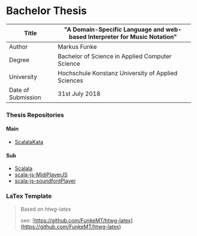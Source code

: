 # Bachelor Thesis


| Title              | "A Domain-Specific Language and web-based Interpreter for Music Notation" |
|--------------------|---------------------------------------------------------------------------|
| Author             | Markus Funke                                                              |
| Degree             | Bachelor of Science in Applied Computer Science                           |
| University         | Hochschule Konstanz University of Applied Sciences                        |
| Date of Submission | 31st July 2018                                                            |


### Thesis Repositories
#### Main
- [ScalalaKata](https://github.com/FunkeMT/ScalalaKata)
#### Sub
- [Scalala](https://github.com/FunkeMT/scalala)
- [scala-js-MidiPlayerJS](https://github.com/FunkeMT/scala-js-MidiPlayerJS)
- [scala-js-soundfontPlayer](https://github.com/FunkeMT/scala-js-soundfontPlayer)


### LaTex Template

> Based on _htwg-latex_
>
> see: [https://github.com/FunkeMT/htwg-latex](https://github.com/FunkeMT/htwg-latex)
